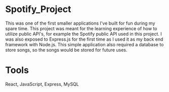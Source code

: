 # Spotify_Project
This was one of the first smaller applications I've built for fun during my spare time. This project was meant for the learning experience of how to utilize public
API's, for example the Spotify public API used in this project. I was also exposed to Express.js for the first time as I used it as my back end framework with Node.js.
This simple application also required a database to store songs, so the songs would be stored for future uses.

# Tools
React, JavaScript, Express, MySQL

